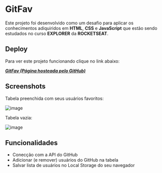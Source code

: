 
# GitFav

Este projeto foi desenvolvido como um desafio para aplicar os conhecimentos adiquiridos em **HTML**, **CSS** e **JavaScript** que estão sendo estudados no curso **EXPLORER** da **ROCKETSEAT**.






## Deploy

Para ver este projeto funcionando clique no link abaixo: 

[**_GitFav (Página hosteada pelo GitHub)_**](https://joaoluiss.github.io/github-favorites/)






## Screenshots

Tabela preenchida com seus usuários favoritos:

![image](https://user-images.githubusercontent.com/46846839/197574274-f1b773a6-bea7-4096-9d08-4a40bb30002b.png)

Tabela vazia:

![image](https://user-images.githubusercontent.com/46846839/197574072-10960ece-f58b-4c61-9e23-b195aef03adb.png)






## Funcionalidades

- Conecção com a API do GitHub
- Adicionar (e remover) usuários do GitHub na tabela
- Salvar lista de usuários no Local Storage do seu navegador
